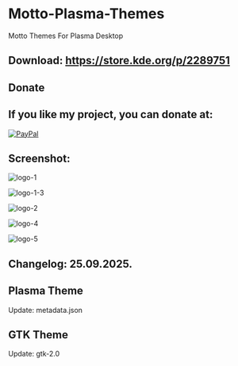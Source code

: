 # Motto-Plasma-Themes
Motto Themes For Plasma Desktop 

Download: https://store.kde.org/p/2289751
------------------------------------------


<html>
  <head>
    <meta charset="utf-8" />
  </head>
  <body>
    <h2>Donate</h2>
    <h2>If you like my project, you can donate at:</h2>
    <a href="https://www.paypal.com/paypalme/VesnaLazic">
    <img src="PayPal.png" alt="PayPal" />
    </a>
  </body>
</html>


Screenshot:
-----------

![logo-1](https://github.com/user-attachments/assets/4361a359-a0ca-47e3-a193-3d477b40626c)

![logo-1-3](https://github.com/user-attachments/assets/e3ca1a5a-d8e0-4730-b8f8-1b0d71e6f097)

![logo-2](https://github.com/user-attachments/assets/3341c565-6046-48d1-ab0b-ef292ee2a41d)

![logo-4](https://github.com/user-attachments/assets/44a50827-929d-452d-ac2a-542ac1b7ff9c)

![logo-5](https://github.com/user-attachments/assets/7d3f266c-80f2-4b61-9051-9666958ad049)


Changelog: 25.09.2025.
------------------------

Plasma Theme
-------------

Update: metadata.json

GTK Theme
----------

Update: gtk-2.0
